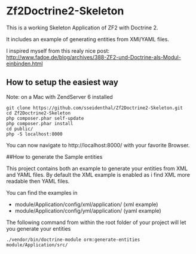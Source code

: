 # Zf2Doctrine2-Skeleton

This is a working Skeleton Application of ZF2 with Doctrine 2.

It includes an example of generating entities from XMl/YAML files.

I inspired myself from this realy nice post: http://www.fadoe.de/blog/archives/388-ZF2-und-Doctrine-als-Modul-einbinden.html

## How to setup the easiest way
Note: on a Mac with ZendServer 6 installed
```
git clone https://github.com/sseidenthal/Zf2Doctrine2-Skeleton.git
cd Zf2Doctrine2-Skeleton
php composer.phar self-update
php composer.phar install
cd public/
php -S localhost:8000
```

You can now navigate to http://localhost:8000/ with your favorite Browser.

##How to generate the Sample entities

This project contains both an example to generate your entities from XML and YAML files. 
By default the XML example is enabled as i find XML more readable then YAML files.

You can find the examples in 

* module/Application/config/xml/application/ (xml example)
* module/Application/config/yml/application/ (yaml example)

The following command from within the root folder of your project will let you generate your entities
```
./vendor/bin/doctrine-module orm:generate-entities module/Application/src/
```
